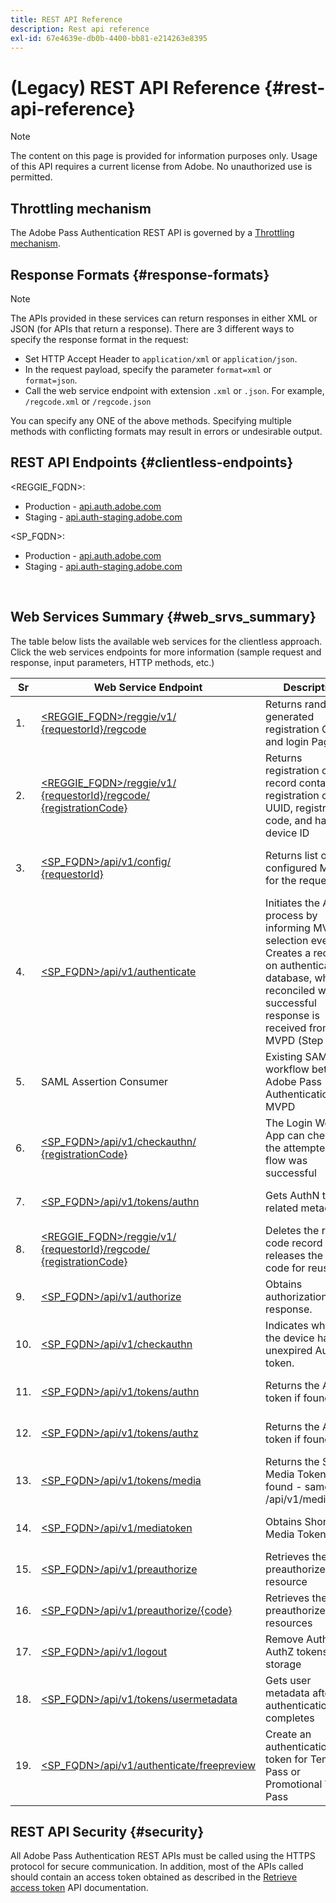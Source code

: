 ```yaml
---
title: REST API Reference
description: Rest api reference
exl-id: 67e4639e-db0b-4400-bb81-e214263e8395
---
```

# (Legacy) REST API Reference {#rest-api-reference}

>[!NOTE]
>
>The content on this page is provided for information purposes only. Usage of this API requires a current license from Adobe. No unauthorized use is permitted.

## Throttling mechanism

The Adobe Pass Authentication REST API is governed by a [Throttling mechanism](/help/authentication/integration-guide-programmers/throttling-mechanism.md).

## Response Formats {#response-formats}


>[!NOTE] 
>
> The APIs provided in these services can return responses in either XML or JSON (for APIs that return a response). There are 3 different ways to specify the response format in the request:
>
>* Set HTTP Accept Header to `application/xml` or `application/json`.
>* In the request payload, specify the parameter `format=xml` or `format=json`.
>* Call the web service endpoint with extension `.xml` or `.json`. For example, `/regcode.xml` or `/regcode.json`
>
>You can specify any ONE of the above methods. Specifying multiple methods with conflicting formats may result in errors or undesirable output.

## REST API Endpoints {#clientless-endpoints}

<REGGIE_FQDN>:

* Production - [api.auth.adobe.com](http://api.auth.adobe.com/)
* Staging - [api.auth-staging.adobe.com](http://api.auth-staging.adobe.com/)

<SP_FQDN>:

* Production - [api.auth.adobe.com](http://api.auth.adobe.com/)
* Staging - [api.auth-staging.adobe.com](http://api.auth-staging.adobe.com/)

</br>


## Web Services Summary {#web_srvs_summary}

The table below lists the available web services for the clientless approach. Click the web services endpoints for more information (sample request and response, input parameters, HTTP methods, etc.)

  
| Sr  | Web Service Endpoint                                                                                                                                                                           | Description                                                                                                                                                                                | <!--[Diag.  </br>Ref](http://tve.helpdocsonline.com/api-reference-v2-test#illustration)-->. | Hosted At                                                 | Called By                   |
|-----|------------------------------------------------------------------------------------------------------------------------------------------------------------------------------------------------|--------------------------------------------------------------------------------------------------------------------------------------------------------------------------------------------|---------------------------------------------------------------------------------------------|-----------------------------------------------------------|-----------------------------|
| 1.  | [<REGGIE_FQDN>/reggie/v1/  </br>  {requestorId}/regcode](/help/authentication/integration-guide-programmers/legacy/rest-api-v1/apis/registration-code-request.md)                              | Returns randomly generated registration Code and login Page URI                                                                                                                            | 2                                                                                           | Adobe  </br>Reg Code Service                              | Smart Device                |
| 2.  | [<REGGIE_FQDN>/reggie/v1/  </br>  {requestorId}/regcode/  </br>  {registrationCode}](/help/authentication/integration-guide-programmers/legacy/rest-api-v1/apis/return-registration-record.md) | Returns registration code record containing registration code UUID, registration code, and hashed device ID                                                                                | 8                                                                                           | Adobe  </br>Reg Code Service                              | Adobe Pass Authentication   |
| 3.  | [<SP_FQDN>/api/v1/config/  </br>  {requestorId}](/help/authentication/integration-guide-programmers/legacy/rest-api-v1/apis/provide-mvpd-list.md)                                              | Returns list of configured MVPDs for the requestor                                                                                                                                         | 5                                                                                           | Adobe  </br>Adobe Pass  </br>authentication  </br>Service | Login  </br>Web  </br>App   |
| 4.  | [<SP_FQDN>/api/v1/authenticate](/help/authentication/integration-guide-programmers/legacy/rest-api-v1/apis/initiate-authentication.md)                                                         | Initiates the AuthN process by informing MVPD selection event. Creates a record on authentication database, which is reconciled when a successful response is received from MVPD (Step 13) | 7                                                                                           | Adobe  </br>Adobe Pass  </br>authentication  </br>Service | Login  </br>Web  </br>App   |
| 5.  | SAML Assertion Consumer                                                                                                                                                                        | Existing SAML workflow between Adobe Pass Authentication and MVPD                                                                                                                          | 13                                                                                          | Adobe Pass  </br>authentication  </br>Service             | Adobe Pass Authentication   |
| 6.  | [<SP_FQDN>/api/v1/checkauthn/  </br>  {registrationCode}](/help/authentication/integration-guide-programmers/legacy/rest-api-v1/apis/check-authentication-flow-by-second-screen-web-app.md)    | The Login Web App can check if the attempted login flow was successful                                                                                                                     |                                                                                             | Adobe Pass  </br>authentication   </br>Service            | Login   </br>Web   </br>App |
| 7.  | [<SP_FQDN>/api/v1/tokens/authn](/help/authentication/integration-guide-programmers/legacy/rest-api-v1/apis/retrieve-authentication-token.md)                                                   | Gets AuthN token related metadata                                                                                                                                                          | 15                                                                                          | Adobe Pass  </br>authentication  </br>Service             | Smart Device                |
| 8.  | [<REGGIE_FQDN>/reggie/v1/  </br>  {requestorId}/regcode/  </br>  {registrationCode}](/help/authentication/integration-guide-programmers/legacy/rest-api-v1/apis/delete-registration-record.md) | Deletes the reg code record and releases the reg code for reuse                                                                                                                            | 16                                                                                          | Adobe  </br>Reg Code Service                              | Adobe Pass Authentication   |
| 9.  | [<SP_FQDN>/api/v1/authorize](/help/authentication/integration-guide-programmers/legacy/rest-api-v1/apis/initiate-authorization.md)                                                             | Obtains authorization response.                                                                                                                                                            | 17                                                                                          | Adobe Pass  </br>authentication  </br>Service             | Smart Device                |
| 10. | [<SP_FQDN>/api/v1/checkauthn](/help/authentication/integration-guide-programmers/legacy/rest-api-v1/apis/check-authentication-token.md)                                                        | Indicates whether the device has an unexpired AuthN token.                                                                                                                                 |                                                                                             | Adobe Pass  </br>authentication  </br>Service             | Smart Device                |
| 11. | [<SP_FQDN>/api/v1/tokens/authn](/help/authentication/integration-guide-programmers/legacy/rest-api-v1/apis/retrieve-authentication-token.md)                                                   | Returns the AuthN token if found.                                                                                                                                                          |                                                                                             | Adobe Pass  </br>authentication  </br>Service             | Smart Device                |
| 12. | [<SP_FQDN>/api/v1/tokens/authz](/help/authentication/integration-guide-programmers/legacy/rest-api-v1/apis/retrieve-authorization-token.md)                                                    | Returns the AuthZ token if found.                                                                                                                                                          |                                                                                             | Adobe Pass  </br>authentication  </br>Service             | Smart Device                |
| 13. | [<SP_FQDN>/api/v1/tokens/media](/help/authentication/integration-guide-programmers/legacy/rest-api-v1/apis/obtain-short-media-token.md)                                                       | Returns the Short Media Token if found - same as /api/v1/mediatoken                                                                                                                        |                                                                                             | Adobe Pass  </br>authentication  </br>Service             | Smart Device                |
| 14. | [<SP_FQDN>/api/v1/mediatoken](/help/authentication/integration-guide-programmers/legacy/rest-api-v1/apis/obtain-short-media-token.md)                                                          | Obtains Short Media Token                                                                                                                                                                  |                                                                                             | Adobe Pass  </br>authentication  </br>Service             | Smart Device                |
| 15. | [<SP_FQDN>/api/v1/preauthorize](/help/authentication/integration-guide-programmers/legacy/rest-api-v1/apis/retrieve-list-of-preauthorized-resources.md)                                        | Retrieves the list of preauthorized resource                                                                                                                                               |                                                                                             | Adobe Pass  </br>authentication  </br>Service             | Smart Device                |
| 16. | [<SP_FQDN>/api/v1/preauthorize/{code}](/help/authentication/integration-guide-programmers/legacy/rest-api-v1/apis/retrieve-list-of-preauthorized-resources-by-second-screen-web-app.md)        | Retrieves the list of preauthorized resources                                                                                                                                              |                                                                                             | Adobe Pass  </br>authentication  </br>Service             | Login Web App               |
| 17. | [<SP_FQDN>/api/v1/logout](/help/authentication/integration-guide-programmers/legacy/rest-api-v1/apis/initiate-logout.md)                                                                       | Remove AuthN and AuthZ tokens from storage                                                                                                                                                 |                                                                                             | Adobe Pass  </br>authentication   </br>Service            | Smart Device                |
| 18. | [<SP_FQDN>/api/v1/tokens/usermetadata](/help/authentication/integration-guide-programmers/legacy/rest-api-v1/apis/user-metadata.md)                                                            | Gets user metadata after authentication flow completes                                                                                                                                     | N/A                                                                                         | N/A                                                       | Smart Device                |
| 19. | [<SP_FQDN>/api/v1/authenticate/freepreview](/help/authentication/integration-guide-programmers/legacy/rest-api-v1/apis/free-preview-for-temp-pass-and-promotional-temp-pass.md)                | Create an authentication token for Temp Pass or Promotional Temp Pass                                                                                                                      | N/A                                                                                         | Adobe Pass  </br>authentication  </br>Service             | Smart Device                |


## REST API Security {#security}

All Adobe Pass Authentication REST APIs must be called using the HTTPS protocol for secure communication. In addition, most of the APIs called should contain an access token obtained as described in the [Retrieve access token](../../rest-apis/rest-api-dcr/apis/dynamic-client-registration-apis-retrieve-access-token.md) API documentation.
